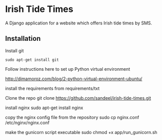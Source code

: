 Irish Tide Times
==================

A Django application for a website which offers Irish tide times by SMS.

Installation
------------

Install git

    sudo apt-get install git

Follow instructions here to set up Python virtual environment

http://dimamoroz.com/blog/2-python-virtual-environment-ubuntu/

install the requirements from requirements/txt

Clone the repo
    git clone https://github.com/sandeel/irish-tide-times.git

install nginx
    sudo apt-get install nginx

copy the nginx config file from the repository
    sudo cp nginx.conf /etc/nginx/nginx.conf

make the gunicorn script executable
    sudo chmod +x app/run_gunicorn.sh 


